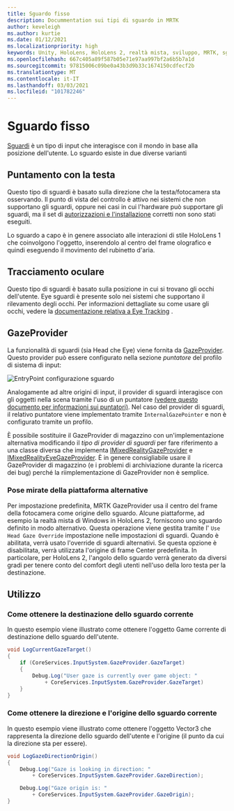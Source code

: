 ```yaml
---
title: Sguardo fisso
description: Docummentation sui tipi di sguardo in MRTK
author: keveleigh
ms.author: kurtie
ms.date: 01/12/2021
ms.localizationpriority: high
keywords: Unity, HoloLens, HoloLens 2, realtà mista, sviluppo, MRTK, sguardo,
ms.openlocfilehash: 667c405a89f587b05e71e97aa997bf2a6b5b7a1d
ms.sourcegitcommit: 97815006c09be0a43b3d9b33c1674150cdfecf2b
ms.translationtype: MT
ms.contentlocale: it-IT
ms.lasthandoff: 03/03/2021
ms.locfileid: "101782246"
---
```

# <a name="gaze"></a>Sguardo fisso

[Sguardi](https://docs.microsoft.com/windows/mixed-reality/gaze) è un tipo di input che interagisce con il mondo in base alla posizione dell'utente. Lo sguardo esiste in due diverse varianti

## <a name="head-gaze"></a>Puntamento con la testa

Questo tipo di sguardi è basato sulla direzione che la testa/fotocamera sta osservando. Il punto di vista del controllo è attivo nei sistemi che non supportano gli sguardi, oppure nei casi in cui l'hardware può supportare gli sguardi, ma il set di [autorizzazioni e l'installazione](eye-tracking/eye-tracking-basic-setup.md#eye-tracking-requirements-checklist) corretti non sono stati eseguiti.

Lo sguardo a capo è in genere associato alle interazioni di stile HoloLens 1 che coinvolgono l'oggetto, inserendolo al centro del frame olografico e quindi eseguendo il movimento del rubinetto d'aria.

## <a name="eye-gaze"></a>Tracciamento oculare

Questo tipo di sguardi è basato sulla posizione in cui si trovano gli occhi dell'utente. Eye sguardi è presente solo nei sistemi che supportano il rilevamento degli occhi. Per informazioni dettagliate su come usare gli occhi, vedere la [documentazione relativa a Eye Tracking](eye-tracking/eye-tracking-main.md) .

## <a name="gazeprovider"></a>GazeProvider

La funzionalità di sguardi (sia Head che Eye) viene fornita da [GazeProvider](xref:Microsoft.MixedReality.Toolkit.Input.GazeProvider). Questo provider può essere configurato nella sezione *puntatore* del profilo di sistema di input:

![EntryPoint configurazione sguardo](../images/input/GazeConfigurationEntrypoint.png)

Analogamente ad altre origini di input, il provider di sguardi interagisce con gli oggetti nella scena tramite l'uso di un puntatore [(vedere questo documento per informazioni sui puntatori)](../../architecture/controllers-pointers-and-focus.md).
Nel caso del provider di sguardi, il relativo puntatore viene implementato tramite `InternalGazePointer` e non è configurato tramite un profilo.

È possibile sostituire il GazeProvider di magazzino con un'implementazione alternativa modificando il *tipo di provider di sguardi* per fare riferimento a una classe diversa che implementa [IMixedRealityGazeProvider](xref:Microsoft.MixedReality.Toolkit.Input.IMixedRealityGazeProvider) e [IMixedRealityEyeGazeProvider](xref:Microsoft.MixedReality.Toolkit.Input.IMixedRealityEyeGazeProvider).
È in genere consigliabile usare il GazeProvider di magazzino (e i problemi di archiviazione durante la ricerca dei bug) perché la riimplementazione di GazeProvider non è semplice.

### <a name="alternative-platform-provided-gaze-poses"></a>Pose mirate della piattaforma alternative

Per impostazione predefinita, MRTK GazeProvider usa il centro del frame della fotocamera come origine dello sguardo. Alcune piattaforme, ad esempio la realtà mista di Windows in HoloLens 2, forniscono uno sguardo definito in modo alternativo. Questa operazione viene gestita tramite l' `Use Head Gaze Override` impostazione nelle impostazioni di sguardi. Quando è abilitata, verrà usato l'override di sguardi alternativi. Se questa opzione è disabilitata, verrà utilizzata l'origine di frame Center predefinita. In particolare, per HoloLens 2, l'angolo dello sguardo verrà generato da diversi gradi per tenere conto del comfort degli utenti nell'uso della loro testa per la destinazione.

## <a name="usage"></a>Utilizzo

### <a name="how-get-the-current-gaze-target"></a>Come ottenere la destinazione dello sguardo corrente

In questo esempio viene illustrato come ottenere l'oggetto Game corrente di destinazione dello sguardo dell'utente.

```c#
void LogCurrentGazeTarget()
{
    if (CoreServices.InputSystem.GazeProvider.GazeTarget)
    {
        Debug.Log("User gaze is currently over game object: "
            + CoreServices.InputSystem.GazeProvider.GazeTarget)
    }
}
```

### <a name="how-to-get-the-current-gaze-direction-and-origin"></a>Come ottenere la direzione e l'origine dello sguardo corrente

In questo esempio viene illustrato come ottenere l'oggetto Vector3 che rappresenta la direzione dello sguardo dell'utente e l'origine (il punto da cui la direzione sta per essere).

```c#
void LogGazeDirectionOrigin()
{
    Debug.Log("Gaze is looking in direction: "
        + CoreServices.InputSystem.GazeProvider.GazeDirection);

    Debug.Log("Gaze origin is: "
        + CoreServices.InputSystem.GazeProvider.GazeOrigin);
}
```
